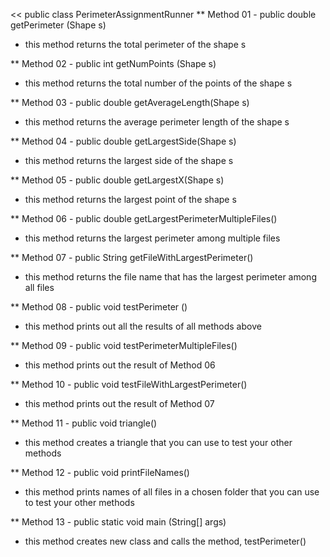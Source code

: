 << public class PerimeterAssignmentRunner
** Method 01 - public double getPerimeter (Shape s)
- this method returns the total perimeter of the shape s

** Method 02 - public int getNumPoints (Shape s)
- this method returns the total number of the points of the shape s

** Method 03 - public double getAverageLength(Shape s)
- this method returns the average perimeter length of the shape s

** Method 04 - public double getLargestSide(Shape s)
- this method returns the largest side of the shape s

** Method 05 - public double getLargestX(Shape s)
- this method returns the largest point of the shape s

** Method 06 - public double getLargestPerimeterMultipleFiles()
- this method returns the largest perimeter among multiple files

** Method 07 - public String getFileWithLargestPerimeter()
- this method returns the file name that has the largest perimeter among all files

** Method 08 - public void testPerimeter ()
- this method prints out all the results of all methods above

** Method 09 - public void testPerimeterMultipleFiles()
- this method prints out the result of Method 06

** Method 10 - public void testFileWithLargestPerimeter()
- this method prints out the result of Method 07

** Method 11 - public void triangle()
- this method creates a triangle that you can use to test your other methods

** Method 12 - public void printFileNames()
- this method prints names of all files in a chosen folder that you can use to test your other methods

** Method 13 - public static void main (String[] args)
- this method creates new class and calls the method, testPerimeter()
